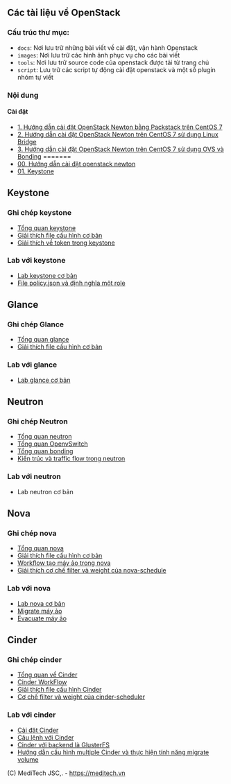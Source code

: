 ## Các tài liệu về OpenStack

### Cấu trúc thư mục:

- `docs`: Nơi lưu trữ những bài viết về cài đặt, vận hành Openstack
- `images`: Nơi lưu trữ các hình ảnh phục vụ cho các bài viết
- `tools`: Nơi lưu trữ source code của openstack được tải từ trang chủ
- `script`: Lưu trữ các script tự động cài đặt openstack và một số plugin nhóm tự viết

### Nội dung

#### Cài đặt

- [1. Hướng dẫn cài đặt OpenStack Newton bằng Packstack trên CentOS 7](./docs/packstack.md)
- [2. Hướng dẫn cài đặt OpenStack Newton trên CentOS 7 sử dụng Linux Bridge](./docs/hd-caidat-openstack-newton-centos7.md)
- [3. Hướng dẫn cài đặt OpenStack Newton trên CentOS 7 sử dụng OVS và Bonding](./docs/hd-caidat-openstack-newton-OVS-bonding.md)
=======
 - [00. Hướng dẫn cài đặt openstack newton](docs/00.Setup-OpenStack/packstack.md)
 - [01. Keystone](docs/01.Keystone)

## Keystone

### Ghi chép keystone

- [Tổng quan keystone](./docs/Keystone/Fundamental-keystone.md)
- [Giải thích file cấu hình cơ bản](./Keystone/docs/configuration-file.md)
- [Giải thích về token trong keystone](./Keystone/docs/token-format.md)

### Lab với keystone

- [Lab keystone cơ bản](./docs/Keystone/using-keystone.md)
- [File policy.json và định nghĩa một role](./docs/Keystone/file-policy.json.md)

## Glance

### Ghi chép Glance

- [Tổng quan glance](./docs/Glance/glance-overview.md)
- [Giải thích file cấu hình cơ bản](./docs/Glance/file-config-glance.md)

### Lab với glance

- [Lab glance cơ bản](./docs/Glance/manage-glance.md)

## Neutron

### Ghi chép Neutron

- [Tổng quan neutron](./docs/Neutron/OpenStack-Networking-basic.md)
- [Tổng quan OpenvSwitch](./docs/Neutron/openvswitch.md)
- [Tổng quan bonding](./docs/Neutron/bonding.md)
- [Kiến trúc và traffic flow trong neutron](./docs/Neutron/neutron-openvswitch.md)

### Lab với neutron

- Lab neutron cơ bản

## Nova

### Ghi chép nova

- [Tổng quan nova](./docs/Nova/nova-overview.md)
- [Giải thích file cấu hình cơ bản](./docs/Nova/file-config-nova.md)
- [Workflow tạo máy ảo trong nova](./docs/Nova/request-flow-for-provisioning-instance.md)
- [Giải thích cơ chế filter và weight của nova-schedule](./docs/Nova/nova-scheduler.md)

### Lab với nova

- [Lab nova cơ bản](./docs/Nova/manage-nova.md)
- [Migrate máy ảo](./docs/migration.md)
- [Evacuate máy ảo](./docs/evacuate.md)

## Cinder

### Ghi chép cinder

-	[Tổng quan về Cinder](./docs/Cinder/tongquan-cinder.md)
-	[Cinder WorkFlow](./docs/Cinder/cinder-workflow.md)
-	[Giải thích file cấu hình Cinder](./docs/Cinder/cinder-config-explain.md)
- [Cơ chế filter và weight của cinder-scheduler](./docs/Cinder/cinder-scheduler.md)

### Lab với cinder

-	[Cài đặt Cinder](./docs/Cinder/OPS-cinder.md)
-	[Câu lệnh với Cinder](./docs/Cinder/cinder-cli.md)
-	[Cinder với backend là GlusterFS](./docs/Cinder/cinder-glusterfs.md)
- [Hướng dẫn cấu hình multiple Cinder và thực hiện tính năng migrate volume](./docs/Cinder/cinder.md)

(C) MediTech JSC,. - https://meditech.vn
